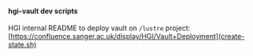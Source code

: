 #### hgi-vault dev scripts

HGI internal README to deploy vault on `/lustre` project: 
[https://confluence.sanger.ac.uk/display/HGI/Vault+Deployment](create-state.sh)
